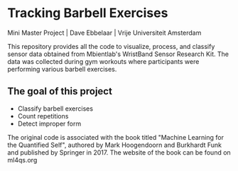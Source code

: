 # Tracking Barbell Exercises
Mini Master Project | Dave Ebbelaar | Vrije Universiteit Amsterdam

This repository provides all the code to visualize, process, and classify sensor data obtained from Mbientlab's WristBand Sensor Research Kit. The data was collected during gym workouts where participants were performing various barbell exercises.

## The goal of this project
* Classify barbell exercises
* Count repetitions
* Detect improper form 

The original code is associated with the book titled "Machine Learning for the Quantified Self", 
authored by Mark Hoogendoorn and Burkhardt Funk and published by Springer in 2017. The website of the book can be found on ml4qs.org

